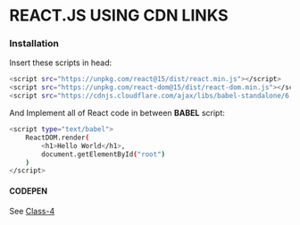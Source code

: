 # REACT.JS USING CDN LINKS

### Installation

Insert these scripts in head:

```sh
<script src="https://unpkg.com/react@15/dist/react.min.js"></script>
<script src="https://unpkg.com/react-dom@15/dist/react-dom.min.js"></script>
<script src="https://cdnjs.cloudflare.com/ajax/libs/babel-standalone/6.24.0/babel.js"></script>
```

And Implement all of React code in between **BABEL** script:

```sh
<script type="text/babel">
    ReactDOM.render(
        <h1>Hello World</h1>,
        document.getElementById("root")
    )
</script>
```

#### CODEPEN 

See [Class-4](https://codepen.io/aliazazalam/pen/JvrwZx)